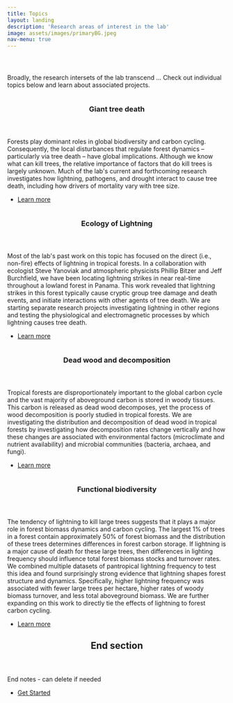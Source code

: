 ```yaml
---
title: Topics
layout: landing
description: 'Research areas of interest in the lab'
image: assets/images/primaryBG.jpeg
nav-menu: true
---
```


<!-- Main -->
<div id="main">

<!-- One -->
<section id="one">
	<div class="inner">
		<header class="major">
		</header>
		<p>Broadly, the research intersets of the lab transcend ... Check out individual topics below and learn about associated projects.</p>
	</div>
</section>

<!-- Two -->
<section id="two" class="spotlights">
	<section>
		<a href="generic.html" class="image">
			<img src="{% link assets/images/treeDeath.png %}" alt="" data-position="center center" />
		</a>
		<div class="content">
			<div class="inner">
				<header class="major">
					<h3>Giant tree death</h3>
				</header>
				<p>Forests play dominant roles in global biodiversity and carbon cycling. Consequently, the local disturbances that regulate forest dynamics – particularly via tree death – have global implications. Although we know what can kill trees, the relative importance of factors that do kill trees is largely unknown. Much of the lab's current and forthcoming research investigates how lightning, pathogens, and drought interact to cause tree death, including how drivers of mortality vary with tree size.</p>
				<ul class="actions">
					<li><a href="generic.html" class="button">Learn more</a></li>
				</ul>
			</div>
		</div>
	</section>
	<section>
		<a href="generic.html" class="image">
			<img src="{% link assets/images/lightningTreeDeath.png %}" alt="" data-position="top center" />
		</a>
		<div class="content">
			<div class="inner">
				<header class="major">
					<h3>Ecology of Lightning</h3>
				</header>
				<p>Most of the lab's past work on this topic has focused on the direct (i.e., non-fire) effects of lightning in tropical forests. In a collaboration with ecologist Steve Yanoviak and atmospheric physicists Phillip Bitzer and Jeff Burchfield, we have been locating lightning strikes in near real-time throughout a lowland forest in Panama. This work revealed that lightning strikes in this forest typically cause cryptic group tree damage and death events, and initiate interactions with other agents of tree death. We are starting separate research projects investigating lightning in other regions and testing the physiological and electromagnetic processes by which lightning causes tree death.</p>
				<ul class="actions">
					<li><a href="generic.html" class="button">Learn more</a></li>
				</ul>
			</div>
		</div>
	</section>
	<section>
		<a href="generic.html" class="image">
			<img src="{% link assets/images/deadWood.jpeg %}" alt="" data-position="25% 25%" />
		</a>
		<div class="content">
			<div class="inner">
				<header class="major">
					<h3>Dead wood and decomposition</h3>
				</header>
				<p>Tropical forests are disproportionately important to the global carbon cycle and the vast majority of aboveground carbon is stored in woody tissues.  This carbon is released as dead wood decomposes, yet the process of wood decomposition is poorly studied in tropical forests. We are investigating the distribution and decomposition of dead wood in tropical forests by investigating how decomposition rates change vertically and how these changes are associated with environmental factors (microclimate and nutrient availability) and microbial communities (bacteria, archaea, and fungi).</p>
				<ul class="actions">
					<li><a href="generic.html" class="button">Learn more</a></li>
				</ul>
			</div>
		</div>
	</section>
	<section>
		<a href="generic.html" class="image">
			<img src="{% link assets/images/funcBio.png %}" alt="" data-position="top center" />
		</a>
		<div class="content">
			<div class="inner">
				<header class="major">
					<h3>Functional biodiversity</h3>
				</header>
				<p>The tendency of lightning to kill large trees suggests that it plays a major role in forest biomass dynamics and carbon cycling.  The largest 1% of trees in a forest contain approximately 50% of forest biomass and the distribution of these trees determines differences in forest carbon storage.  If lightning is a major cause of death for these large trees, then differences in lighting frequency should influence total forest biomass stocks and turnover rates.  We combined multiple datasets of pantropical lightning frequency to test this idea and found surprisingly strong evidence that lightning shapes forest structure and dynamics.  Specifically, higher lightning frequency was associated with fewer large trees per hectare, higher rates of woody biomass turnover, and less total aboveground biomass.  We are further expanding on this work to directly tie the effects of lightning to forest carbon cycling.</p>
				<ul class="actions">
					<li><a href="generic.html" class="button">Learn more</a></li>
				</ul>
			</div>
		</div>
	</section>
</section>

<!-- Three -->
<section id="three">
	<div class="inner">
		<header class="major">
			<h2>End section</h2>
		</header>
		<p>End notes - can delete if needed</p>
		<ul class="actions">
			<li><a href="generic.html" class="button next">Get Started</a></li>
		</ul>
	</div>
</section>

</div>
